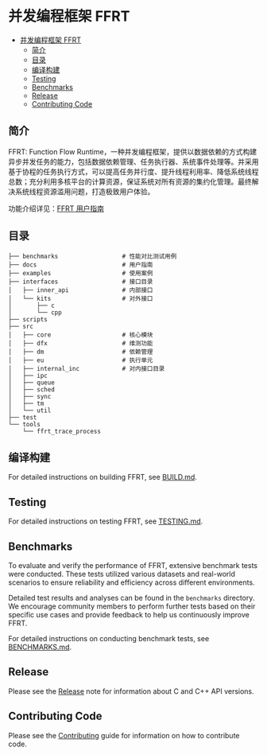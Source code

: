 # 并发编程框架 FFRT

- [并发编程框架 FFRT](#并发编程框架-ffrt)
  - [简介](#简介)
  - [目录](#目录)
  - [编译构建](#编译构建)
  - [Testing](#testing)
  - [Benchmarks](#benchmarks)
  - [Release](#release)
  - [Contributing Code](#contributing-code)

## 简介

FFRT: Function Flow Runtime，一种并发编程框架，提供以数据依赖的方式构建异步并发任务的能力，包括数据依赖管理、任务执行器、系统事件处理等。并采用基于协程的任务执行方式，可以提高任务并行度、提升线程利用率、降低系统线程总数；充分利用多核平台的计算资源，保证系统对所有资源的集约化管理。最终解决系统线程资源滥用问题，打造极致用户体验。

功能介绍详见：[FFRT 用户指南](docs/README.md)

## 目录

```plain
├── benchmarks                  # 性能对比测试用例
├── docs                        # 用户指南
├── examples                    # 使用案例
├── interfaces                  # 接口目录
│   ├── inner_api               # 内部接口
│   └── kits                    # 对外接口
│       ├── c
│       └── cpp
├── scripts
├── src
│   ├── core                    # 核心模块
│   ├── dfx                     # 维测功能
│   ├── dm                      # 依赖管理
│   ├── eu                      # 执行单元
│   ├── internal_inc            # 对内接口目录
│   ├── ipc
│   ├── queue
│   ├── sched
│   ├── sync
│   ├── tm
│   └── util
├── test
└── tools
    └── ffrt_trace_process
```

## 编译构建

For detailed instructions on building FFRT, see [BUILD.md](BUILD.md).

## Testing

For detailed instructions on testing FFRT, see [TESTING.md](TESTING.md).

## Benchmarks

To evaluate and verify the performance of FFRT, extensive benchmark tests were conducted. These tests utilized various datasets and real-world scenarios to ensure reliability and efficiency across different environments.

Detailed test results and analyses can be found in the `benchmarks` directory. We encourage community members to perform further tests based on their specific use cases and provide feedback to help us continuously improve FFRT.

For detailed instructions on conducting benchmark tests, see [BENCHMARKS.md](BENCHMARKS.md).

## Release

Please see the [Release](RELEASE.md) note for information about C and C++ API versions.

## Contributing Code

Please see the [Contributing](CONTRIBUTING.md) guide for information on how to contribute code.
